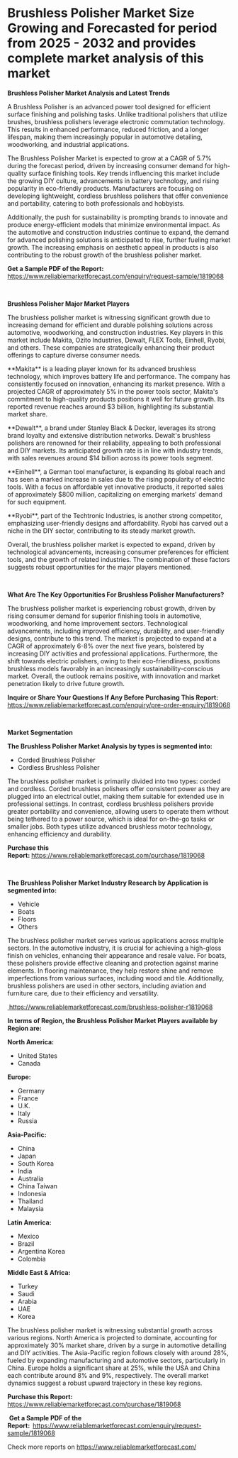 <p><h1>Brushless Polisher Market Size Growing and Forecasted for period from 2025 - 2032 and provides complete market analysis of this market</h1></p><p><strong>Brushless Polisher Market Analysis and Latest Trends</strong></p>
<p><p>A Brushless Polisher is an advanced power tool designed for efficient surface finishing and polishing tasks. Unlike traditional polishers that utilize brushes, brushless polishers leverage electronic commutation technology. This results in enhanced performance, reduced friction, and a longer lifespan, making them increasingly popular in automotive detailing, woodworking, and industrial applications.</p><p>The Brushless Polisher Market is expected to grow at a CAGR of 5.7% during the forecast period, driven by increasing consumer demand for high-quality surface finishing tools. Key trends influencing this market include the growing DIY culture, advancements in battery technology, and rising popularity in eco-friendly products. Manufacturers are focusing on developing lightweight, cordless brushless polishers that offer convenience and portability, catering to both professionals and hobbyists.</p><p>Additionally, the push for sustainability is prompting brands to innovate and produce energy-efficient models that minimize environmental impact. As the automotive and construction industries continue to expand, the demand for advanced polishing solutions is anticipated to rise, further fueling market growth. The increasing emphasis on aesthetic appeal in products is also contributing to the robust growth of the brushless polisher market.</p></p>
<p><strong>Get a Sample PDF of the Report:&nbsp;</strong> <a href="https://www.reliablemarketforecast.com/enquiry/request-sample/1819068?utm_campaign=2724&utm_medium=2&utm_source=Github&utm_content=ia&utm_term=09042025&utm_id=brushless-polisher">https://www.reliablemarketforecast.com/enquiry/request-sample/1819068</a></p>
<p>&nbsp;</p>
<p><strong>Brushless Polisher Major Market Players</strong></p>
<p><p>The brushless polisher market is witnessing significant growth due to increasing demand for efficient and durable polishing solutions across automotive, woodworking, and construction industries. Key players in this market include Makita, Ozito Industries, Dewalt, FLEX Tools, Einhell, Ryobi, and others. These companies are strategically enhancing their product offerings to capture diverse consumer needs.</p><p>**Makita** is a leading player known for its advanced brushless technology, which improves battery life and performance. The company has consistently focused on innovation, enhancing its market presence. With a projected CAGR of approximately 5% in the power tools sector, Makita's commitment to high-quality products positions it well for future growth. Its reported revenue reaches around $3 billion, highlighting its substantial market share.</p><p>**Dewalt**, a brand under Stanley Black & Decker, leverages its strong brand loyalty and extensive distribution networks. Dewalt's brushless polishers are renowned for their reliability, appealing to both professional and DIY markets. Its anticipated growth rate is in line with industry trends, with sales revenues around $14 billion across its power tools segment.</p><p>**Einhell**, a German tool manufacturer, is expanding its global reach and has seen a marked increase in sales due to the rising popularity of electric tools. With a focus on affordable yet innovative products, it reported sales of approximately $800 million, capitalizing on emerging markets' demand for such equipment.</p><p>**Ryobi**, part of the Techtronic Industries, is another strong competitor, emphasizing user-friendly designs and affordability. Ryobi has carved out a niche in the DIY sector, contributing to its steady market growth.</p><p>Overall, the brushless polisher market is expected to expand, driven by technological advancements, increasing consumer preferences for efficient tools, and the growth of related industries. The combination of these factors suggests robust opportunities for the major players mentioned.</p></p>
<p>&nbsp;</p>
<p><strong>What Are The Key Opportunities For Brushless Polisher Manufacturers?</strong></p>
<p><p>The brushless polisher market is experiencing robust growth, driven by rising consumer demand for superior finishing tools in automotive, woodworking, and home improvement sectors. Technological advancements, including improved efficiency, durability, and user-friendly designs, contribute to this trend. The market is projected to expand at a CAGR of approximately 6-8% over the next five years, bolstered by increasing DIY activities and professional applications. Furthermore, the shift towards electric polishers, owing to their eco-friendliness, positions brushless models favorably in an increasingly sustainability-conscious market. Overall, the outlook remains positive, with innovation and market penetration likely to drive future growth.</p></p>
<p><strong>Inquire or Share Your Questions If Any Before Purchasing This Report:</strong> <a href="https://www.reliablemarketforecast.com/enquiry/pre-order-enquiry/1819068?utm_campaign=2724&utm_medium=2&utm_source=Github&utm_content=ia&utm_term=09042025&utm_id=brushless-polisher">https://www.reliablemarketforecast.com/enquiry/pre-order-enquiry/1819068</a></p>
<p>&nbsp;</p>
<p><strong>Market Segmentation</strong></p>
<p><strong>The Brushless Polisher Market Analysis by types is segmented into:</strong></p>
<p><ul><li>Corded Brushless Polisher</li><li>Cordless Brushless Polisher</li></ul></p>
<p><p>The brushless polisher market is primarily divided into two types: corded and cordless. Corded brushless polishers offer consistent power as they are plugged into an electrical outlet, making them suitable for extended use in professional settings. In contrast, cordless brushless polishers provide greater portability and convenience, allowing users to operate them without being tethered to a power source, which is ideal for on-the-go tasks or smaller jobs. Both types utilize advanced brushless motor technology, enhancing efficiency and durability.</p></p>
<p><strong>Purchase this Report:&nbsp;</strong><a href="https://www.reliablemarketforecast.com/purchase/1819068?utm_campaign=2724&utm_medium=2&utm_source=Github&utm_content=ia&utm_term=09042025&utm_id=brushless-polisher">https://www.reliablemarketforecast.com/purchase/1819068</a></p>
<p>&nbsp;</p>
<p><strong>The Brushless Polisher Market Industry Research by Application is segmented into:</strong></p>
<p><ul><li>Vehicle</li><li>Boats</li><li>Floors</li><li>Others</li></ul></p>
<p><p>The brushless polisher market serves various applications across multiple sectors. In the automotive industry, it is crucial for achieving a high-gloss finish on vehicles, enhancing their appearance and resale value. For boats, these polishers provide effective cleaning and protection against marine elements. In flooring maintenance, they help restore shine and remove imperfections from various surfaces, including wood and tile. Additionally, brushless polishers are used in other sectors, including aviation and furniture care, due to their efficiency and versatility.</p></p>
<p><a href="https://www.reliablemarketforecast.com/brushless-polisher-r1819068?utm_campaign=2724&utm_medium=2&utm_source=Github&utm_content=ia&utm_term=09042025&utm_id=brushless-polisher">&nbsp;https://www.reliablemarketforecast.com/brushless-polisher-r1819068</a></p>
<p><strong>In terms of Region, the Brushless Polisher Market Players available by Region are:</strong></p>
<p>
    <p> <strong> North America: </strong>
        <ul>
            <li>United States</li>
            <li>Canada</li>
        </ul>
        </p> 
    <p> <strong> Europe: </strong>
        <ul>
            <li>Germany</li>
            <li>France</li>
            <li>U.K.</li>
            <li>Italy</li>
            <li>Russia</li>
        </ul>
        </p> 
    <p> <strong> Asia-Pacific: </strong>
        <ul>
            <li>China</li>
            <li>Japan</li>
            <li>South Korea</li>
            <li>India</li>
            <li>Australia</li>
            <li>China Taiwan</li>
            <li>Indonesia</li>
            <li>Thailand</li>
            <li>Malaysia</li>
        </ul>
        </p> 
    <p> <strong> Latin America: </strong>
        <ul>
            <li>Mexico</li>
            <li>Brazil</li>
            <li>Argentina Korea</li>
            <li>Colombia</li>
        </ul>
        </p> 
    <p> <strong> Middle East & Africa: </strong>
        <ul>
            <li>Turkey</li>
            <li>Saudi</li>
            <li>Arabia</li>
            <li>UAE</li>
            <li>Korea</li>
        </ul>
    </p>
    </p>
<p><p>The brushless polisher market is witnessing substantial growth across various regions. North America is projected to dominate, accounting for approximately 30% market share, driven by a surge in automotive detailing and DIY activities. The Asia-Pacific region follows closely with around 28%, fueled by expanding manufacturing and automotive sectors, particularly in China. Europe holds a significant share at 25%, while the USA and China each contribute around 8% and 9%, respectively. The overall market dynamics suggest a robust upward trajectory in these key regions.</p></p>
<p><strong>Purchase this Report: </strong><a href="https://www.reliablemarketforecast.com/purchase/1819068?utm_campaign=2724&utm_medium=2&utm_source=Github&utm_content=ia&utm_term=09042025&utm_id=brushless-polisher">https://www.reliablemarketforecast.com/purchase/1819068</a></p>
<p>&nbsp;<strong>Get a Sample PDF of the Report:&nbsp;&nbsp;</strong><a href="https://www.reliablemarketforecast.com/enquiry/request-sample/1819068?utm_campaign=2724&utm_medium=2&utm_source=Github&utm_content=ia&utm_term=09042025&utm_id=brushless-polisher">https://www.reliablemarketforecast.com/enquiry/request-sample/1819068</a></p>
<p><strong></strong></p>
<p>Check more reports on <a href="https://www.reliablemarketforecast.com/?utm_campaign=2724&utm_medium=2&utm_source=Github&utm_content=ia&utm_term=09042025&utm_id=brushless-polisher">https://www.reliablemarketforecast.com/</a></p>